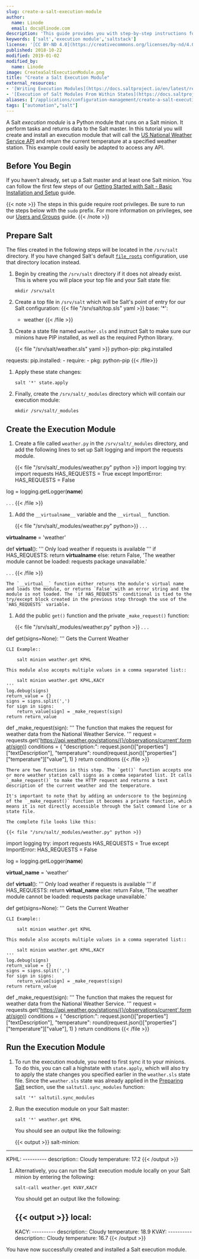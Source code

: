 ```yaml
---
slug: create-a-salt-execution-module
author:
  name: Linode
  email: docs@linode.com
description: 'This guide provides you with step-by-step instructions for creating a Salt execution module, which is a Python module that runs on a Salt minion. '
keywords: ['salt','execution module','saltstack']
license: '[CC BY-ND 4.0](https://creativecommons.org/licenses/by-nd/4.0)'
published: 2018-10-22
modified: 2019-01-02
modified_by:
  name: Linode
image: CreateaSaltExecutionModule.png
title: "Create a Salt Execution Module"
external_resources:
- '[Writing Execution Modules](https://docs.saltproject.io/en/latest/ref/modules/)'
- '[Execution of Salt Modules From Within States](https://docs.saltproject.io/en/latest/ref/states/all/salt.states.module.html#execution-of-salt-modules-from-within-states)'
aliases: ['/applications/configuration-management/create-a-salt-execution-module/','/applications/configuration-management/salt/create-a-salt-execution-module/']
tags: ["automation","salt"]
---
```


A Salt *execution module* is a Python module that runs on a Salt minion. It perform tasks and returns data to the Salt master. In this tutorial you will create and install an execution module that will call the [US National Weather Service API](https://forecast-v3.weather.gov/documentation) and return the current temperature at a specified weather station. This example could easily be adapted to access any API.

## Before You Begin

If you haven't already, set up a Salt master and at least one Salt minion. You can follow the first few steps of our [Getting Started with Salt - Basic Installation and Setup](/docs/guides/getting-started-with-salt-basic-installation-and-setup/) guide.

{{< note >}}
The steps in this guide require root privileges. Be sure to run the steps below with the `sudo` prefix. For more information on privileges, see our [Users and Groups](/docs/guides/linux-users-and-groups/) guide.
{{< /note >}}

## Prepare Salt

The files created in the following steps will be located in the `/srv/salt` directory. If you have changed Salt's default [`file_roots`](https://docs.saltproject.io/en/latest/ref/configuration/master.html#std:conf_master-file_roots) configuration, use that directory location instead.

1.  Begin by creating the `/srv/salt` directory if it does not already exist. This is where you will place your top file and your Salt state file:

        mkdir /srv/salt

1.  Create a top file in `/srv/salt` which will be Salt's point of entry for our Salt configuration:
    {{< file "/srv/salt/top.sls" yaml >}}
base:
  '*':
    - weather
{{< /file >}}

1.  Create a state file named `weather.sls` and instruct Salt to make sure our minions have PIP installed, as well as the required Python library.

    {{< file "/srv/salt/weather.sls" yaml >}}
python-pip:
  pkg.installed

requests:
  pip.installed:
    - require:
      - pkg: python-pip
{{< /file>}}

1.  Apply these state changes:

        salt '*' state.apply

1.  Finally, create the `/srv/salt/_modules` directory which will contain our execution module:

        mkdir /srv/salt/_modules

## Create the Execution Module

1.  Create a file called `weather.py` in the `/srv/salt/_modules` directory, and add the following lines to set up Salt logging and import the requests module.

    {{< file "/srv/salt/_modules/weather.py" python >}}
import logging
try:
    import requests
    HAS_REQUESTS = True
except ImportError:
    HAS_REQUESTS = False

log = logging.getLogger(__name__)

. . .
{{< /file >}}

1. Add the `__virtualname__` variable and the `__virtual__` function.

    {{< file "/srv/salt/_modules/weather.py" python>}}
. . .

__virtualname__ = 'weather'

def __virtual__():
    '''
    Only load weather if requests is available
    '''
    if HAS_REQUESTS:
        return __virtualname__
    else:
        return False, 'The weather module cannot be loaded: requests package unavailable.'

. . .
{{< /file >}}

    The `__virtual__` function either returns the module's virtual name and loads the module, or returns `False` with an error string and the module is not loaded. The `if HAS_REQUESTS` conditional is tied to the try/except block created in the previous step through the use of the `HAS_REQUESTS` variable.

1.  Add the public `get()` function and the private `_make_request()` function:

    {{< file "/srv/salt/_modules/weather.py" python >}}
. . .

def get(signs=None):
    '''
    Gets the Current Weather

    CLI Example::

        salt minion weather.get KPHL

    This module also accepts multiple values in a comma separated list::

        salt minion weather.get KPHL,KACY
    '''
    log.debug(signs)
    return_value = {}
    signs = signs.split(',')
    for sign in signs:
        return_value[sign] = _make_request(sign)
    return return_value

def _make_request(sign):
    '''
    The function that makes the request for weather data from the National Weather Service.
    '''
    request = requests.get('https://api.weather.gov/stations/{}/observations/current'.format(sign))
    conditions = {
        "description:": request.json()["properties"]["textDescription"],
        "temperature": round(request.json()["properties"]["temperature"]["value"], 1)
    }
    return conditions
{{< /file >}}

    There are two functions in this step. The `get()` function accepts one or more weather station call signs as a comma separated list. It calls `_make_request()` to make the HTTP request and returns a text description of the current weather and the temperature.

    It's important to note that by adding an underscore to the beginning of the `_make_request()` function it becomes a private function, which means it is not directly accessible through the Salt command line or a state file.

    The complete file looks like this:

    {{< file "/srv/salt/_modules/weather.py" python >}}
import logging
try:
    import requests
    HAS_REQUESTS = True
except ImportError:
    HAS_REQUESTS = False

log = logging.getLogger(__name__)

__virtual_name__ = 'weather'

def __virtual__():
    '''
    Only load weather if requests is available
    '''
    if HAS_REQUESTS:
        return __virtual_name__
    else:
        return False, 'The weather module cannot be loaded: requests package unavailable.'


def get(signs=None):
    '''
    Gets the Current Weather

    CLI Example::

        salt minion weather.get KPHL

    This module also accepts multiple values in a comma seperated list::

        salt minion weather.get KPHL,KACY
    '''
    log.debug(signs)
    return_value = {}
    signs = signs.split(',')
    for sign in signs:
        return_value[sign] = _make_request(sign)
    return return_value

def _make_request(sign):
    '''
    The function that makes the request for weather data from the National Weather Service.
    '''
    request = requests.get('https://api.weather.gov/stations/{}/observations/current'.format(sign))
    conditions = {
        "description:": request.json()["properties"]["textDescription"],
        "temperature": round(request.json()["properties"]["temperature"]["value"], 1)
    }
    return conditions
{{< /file >}}

## Run the Execution Module

1.  To run the execution module, you need to first sync it to your minions. To do this, you can call a highstate with `state.apply`, which will also try to apply the state changes you specified earlier in the `weather.sls` state file. Since the `weather.sls` state was already applied in the [Preparing Salt](#preparing-salt) section, use the `saltutil.sync_modules` function:

        salt '*' saltutil.sync_modules

1.  Run the execution module on your Salt master:

        salt '*' weather.get KPHL

    You should see an output like the following:

    {{< output >}}
salt-minion:
----------
KPHL:
    ----------
    description::
        Cloudy
    temperature:
        17.2
{{< /output >}}

1.  Alternatively, you can run the Salt execution module locally on your Salt minion by entering the following:

        salt-call weather.get KVAY,KACY

    You should get an output like the following:

    {{< output >}}
local:
    ----------
    KACY:
        ----------
        description::
            Cloudy
        temperature:
            18.9
    KVAY:
        ----------
        description::
            Cloudy
        temperature:
            16.7
{{< /output >}}

You have now successfully created and installed a Salt execution module.

